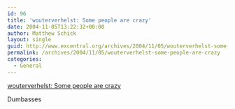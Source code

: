 ```yaml
---
id: 96
title: 'wouterverhelst: Some people are crazy'
date: 2004-11-05T13:22:32+00:00
author: Matthew Schick
layout: single
guid: http://www.excentral.org/archives/2004/11/05/wouterverhelst-some-people-are-crazy/
permalink: /archives/2004/11/05/wouterverhelst-some-people-are-crazy
categories:
  - General
---
```

<a href="http://www.livejournal.com/users/wouterverhelst/43784.html">wouterverhelst: Some people are crazy</a>

Dumbasses
